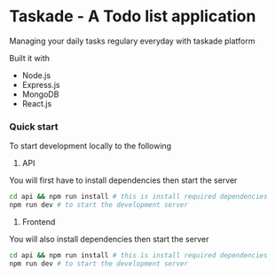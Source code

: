 # Taskade - A Todo list application

Managing your daily tasks regulary everyday with taskade platform

Built it with

- Node.js
- Express.js
- MongoDB
- React.js

### Quick start

To start development locally to the following

1. API

You will first have to install dependencies then start the server

```bash
cd api && npm run install # this is install required dependencies
npm run dev # to start the development server
```

1. Frontend

You will also install dependencies then start the server

```bash
cd api && npm run install # this is install required dependencies
npm run dev # to start the development server
```
